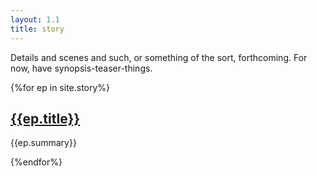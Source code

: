 ```yaml
---
layout: 1.1
title: story
---
```

Details and scenes and such, or something of the sort, forthcoming. For now, have synopsis-teaser-things.

<section>{%for ep in site.story%}<h2><a href="{{ep.url}}">{{ep.title}}</a></h2><p>{{ep.summary}}</p>{%endfor%}</section>